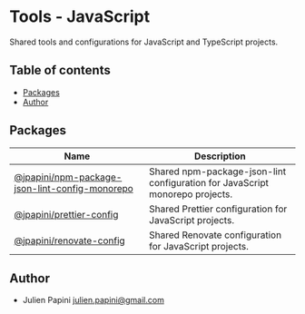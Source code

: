 # Tools - JavaScript <!-- omit in toc -->

Shared tools and configurations for JavaScript and TypeScript projects.

## Table of contents <!-- omit in toc -->

-   [Packages](#packages)
-   [Author](#author)

## Packages

| Name                                                                                                                                                   | Description                                                                  |
| ------------------------------------------------------------------------------------------------------------------------------------------------------ | ---------------------------------------------------------------------------- |
| [@jpapini/npm-package-json-lint-config-monorepo](https://github.com/jpapini/tools-javascript/tree/main/packages/npm-package-json-lint-config-monorepo) | Shared npm-package-json-lint configuration for JavaScript monorepo projects. |
| [@jpapini/prettier-config](https://github.com/jpapini/tools-javascript/tree/main/packages/prettier-config)                                             | Shared Prettier configuration for JavaScript projects.                       |
| [@jpapini/renovate-config](https://github.com/jpapini/tools-javascript/tree/main/packages/renovate-config)                                             | Shared Renovate configuration for JavaScript projects.                       |

## Author

-   Julien Papini <julien.papini@gmail.com>

